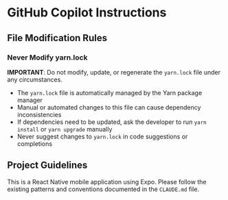 # GitHub Copilot Instructions

## File Modification Rules

### Never Modify yarn.lock

**IMPORTANT**: Do not modify, update, or regenerate the `yarn.lock` file under any circumstances.

- The `yarn.lock` file is automatically managed by the Yarn package manager
- Manual or automated changes to this file can cause dependency inconsistencies
- If dependencies need to be updated, ask the developer to run `yarn install` or `yarn upgrade` manually
- Never suggest changes to `yarn.lock` in code suggestions or completions

## Project Guidelines

This is a React Native mobile application using Expo. Please follow the existing patterns and conventions documented in the `CLAUDE.md` file.
